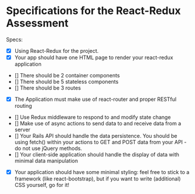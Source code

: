 # Specifications for the React-Redux Assessment

Specs:
- [x] Using React-Redux for the project.
- [x] Your app should have one HTML page to render your react-redux application
- [] There should be 2 container components
- [] There should be 5 stateless components
- [] There should be 3 routes
- [x] The Application must make use of react-router and proper RESTful routing
- [] Use Redux middleware to respond to and modify state change
- [] Make use of async actions to send data to and receive data from a server
- [] Your Rails API should handle the data persistence. You should be using fetch() within your actions to GET and POST data from your API - do not use jQuery methods.
- [] Your client-side application should handle the display of data with minimal data manipulation
- [x] Your application should have some minimal styling: feel free to stick to a framework (like react-bootstrap), but if you want to write (additional) CSS yourself, go for it!
